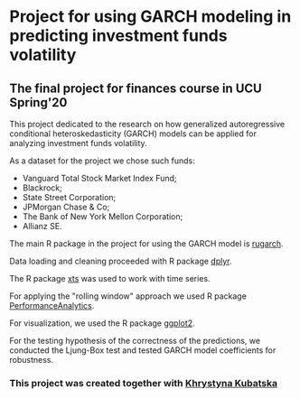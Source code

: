 # Project for using GARCH modeling in predicting investment funds volatility

## The final project for finances course in UCU Spring'20
This project dedicated to the research on how generalized autoregressive conditional heteroskedasticity (GARCH) models can be applied for analyzing investment funds volatility.

As a dataset for the project we chose such funds:
* Vanguard Total Stock Market Index Fund;
* Blackrock;
* State Street Corporation;
* JPMorgan Chase & Co;
* The Bank of New York Mellon Corporation;
* Allianz SE.

The main R package in the project for using the GARCH model is [rugarch](https://cran.r-project.org/web/packages/rugarch/index.html).

Data loading and cleaning proceeded with R package [dplyr](https://cran.r-project.org/web/packages/dplyr/index.html).

The R package [xts](https://cran.r-project.org/web/packages/xts/index.html) was used to work with time series.

For applying the "rolling window" approach we used R package [PerformanceAnalytics](https://cran.r-project.org/web/packages/PerformanceAnalytics/index.html).

For visualization, we used the R package [ggplot2](https://cran.r-project.org/web/packages/ggplot2/index.html).

For the testing hypothesis of the correctness of the predictions, we conducted the Ljung-Box test and tested GARCH model coefficients for robustness.

### This project was created together with [Khrystyna Kubatska](https://github.com/kubatska)
